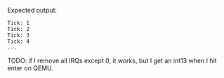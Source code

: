 Expected output:

    Tick: 1
    Tick: 2
    Tick: 3
    Tick: 4
    ...

TODO: if I remove all IRQs except 0, it works, but I get an int13 when I hit enter on QEMU.
